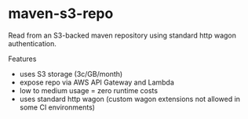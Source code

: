 # maven-s3-repo
Read from an S3-backed maven repository using standard http wagon authentication.

Features
* uses S3 storage (3c/GB/month)
* expose repo via AWS API Gateway and Lambda
* low to medium usage = zero runtime costs
* uses standard http wagon (custom wagon extensions not allowed in some CI environments)

